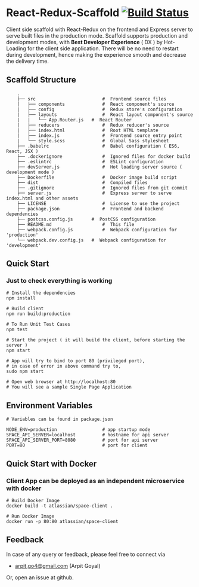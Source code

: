 
# React-Redux-Scaffold [![Build Status](https://travis-ci.org/arpitgo4/React-Redux-Scaffold.svg?branch=master)](https://travis-ci.org/arpitgo4/React-Redux-Scaffold)
Client side scaffold with React-Redux on the frontend and Express server to serve built files in the production mode. Scaffold supports production and development modes, with **Best Developer Experience** ( DX ) by Hot-Loading for the client side application. There will be no need to restart during development, hence making the experience smooth and decrease the delivery time.

## Scaffold Structure 

```
	.
	├── src                     	#  Frontend source files
	|   ├── components          	#  React component's source
	|   ├── config              	#  Redux store's configuration
	|   ├── layouts             	#  React layout component's source
	|   |   └── App.Router.js 	#  React Router    
	|   ├── reducers            	#  Redux reducer's source
	|   ├── index.html          	#  Root HTML template
	|   ├── index.js            	#  Frontend source entry point
	|   └── style.scss           	#  Global Sass stylesheet
	├── .babelrc                	#  Babel configuration ( ES6, React, JSX )
	├── .dockerignore				#  Ignored files for docker build
	├── .eslintrc               	#  ESLint configuration
	├── devServer.js            	#  Hot loading server source ( development mode )
	├── Dockerfile					#  Docker image build script
	├── dist                        #  Compiled files
	├── .gitignore                  #  Ignored files from git commit
	├── server.js                   #  Express server to serve index.html and other assets
	├── LICENSE                     #  License to use the project
	├── package.json                #  Frontend and backend dependencies
	├── postcss.config.js 		#  PostCSS configuration
	├── README.md                   #  This file
	├── webpack.config.js           #  Webpack configuration for 'production' 
	└── webpack.dev.config.js 	#  Webpack configuration for 'development' 
```

## Quick Start
### Just to check everything is working
```
# Install the dependencies
npm install

# Build client 
npm run build:production

# To Run Unit Test Cases
npm test

# Start the project ( it will build the client, before starting the server )
npm start

# App will try to bind to port 80 (privileged port), 
# in case of error in above command try to,
sudo npm start

# Open web browser at http://localhost:80
# You will see a sample Single Page Application
```

## Environment Variables
```
# Variables can be found in package.json

NODE_ENV=production 				# app startup mode
SPACE_API_SERVER=localhost 			# hostname for api server
SPACE_API_SERVER_PORT=8080 			# port for api server
PORT=80								# port for client
```

## Quick Start with Docker
### Client App can be deployed as an independent microservice with docker
```
# Build Docker Image
docker build -t atlassian/space-client .

# Run Docker Image
docker run -p 80:80 atlassian/space-client
```

## Feedback
In case of any query or feedback, please feel free to connect via
* arpit.go4@gmail.com (Arpit Goyal)

Or, open an issue at github.

